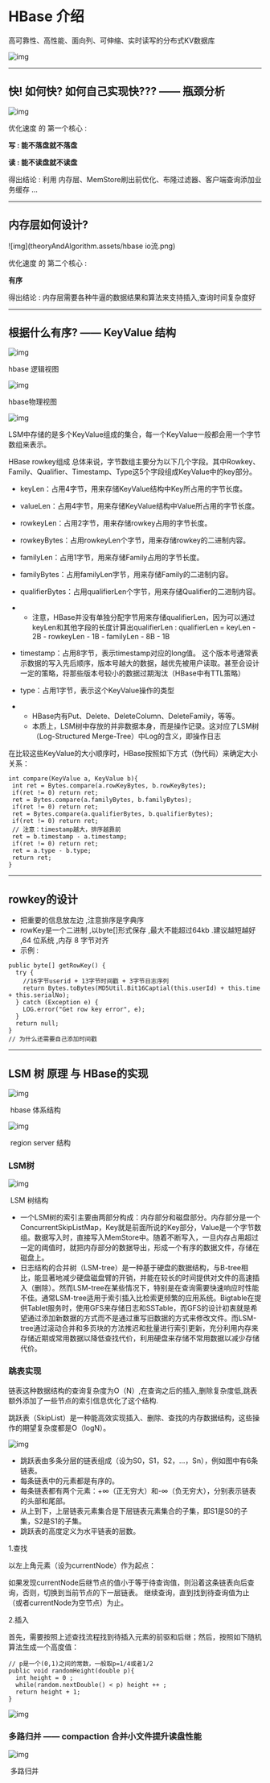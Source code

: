 # HBase 介绍

高可靠性、高性能、面向列、可伸缩、实时读写的分布式KV数据库

![img](theoryAndAlgorithm.assets/1.png)

------

## 快! 如何快?  如何自己实现快??? —— 瓶颈分析

![img](theoryAndAlgorithm.assets/2.png)

优化速度 的 第一个核心 : 

**写 : 能不落盘就不落盘**

**读 : 能不读盘就不读盘**

得出结论 : 利用 内存层、MemStore刷出前优化、布隆过滤器、客户端查询添加业务缓存 ...

------

## 内存层如何设计?

![img](theoryAndAlgorithm.assets/hbase io流.png)

优化速度 的 第二个核心 : 

**有序**

得出结论 : 内存层需要各种牛逼的数据结果和算法来支持插入,查询时间复杂度好

------

## 根据什么有序? —— KeyValue 结构

![img](theoryAndAlgorithm.assets/hbase4.jpg)

hbase 逻辑视图

![img](theoryAndAlgorithm.assets/5.jpg)

hbase物理视图

![img](theoryAndAlgorithm.assets/6.jpg)

LSM中存储的是多个KeyValue组成的集合，每一个KeyValue一般都会用一个字节数组来表示。

HBase rowkey组成 总体来说，字节数组主要分为以下几个字段。其中Rowkey、Family、Qualifier、Timestamp、Type这5个字段组成KeyValue中的key部分。 

- keyLen：占用4字节，用来存储KeyValue结构中Key所占用的字节长度。 

- valueLen：占用4字节，用来存储KeyValue结构中Value所占用的字节长度。 

- rowkeyLen：占用2字节，用来存储rowkey占用的字节长度。 

- rowkeyBytes：占用rowkeyLen个字节，用来存储rowkey的二进制内容。 

- familyLen：占用1字节，用来存储Family占用的字节长度。 

- familyBytes：占用familyLen字节，用来存储Family的二进制内容。 

- qualifierBytes：占用qualifierLen个字节，用来存储Qualifier的二进制内容。

- - 注意，HBase并没有单独分配字节用来存储qualifierLen，因为可以通过keyLen和其他字段的长度计算出qualifierLen : qualifierLen = keyLen - 2B - rowkeyLen - 1B - familyLen - 8B - 1B 

- timestamp：占用8字节，表示timestamp对应的long值。 这个版本号通常表示数据的写入先后顺序，版本号越大的数据，越优先被用户读取。甚至会设计一定的策略，将那些版本号较小的数据过期淘汰（HBase中有TTL策略）

- type：占用1字节，表示这个KeyValue操作的类型

- - HBase内有Put、Delete、DeleteColumn、DeleteFamily，等等。
  - 本质上，LSM树中存放的并非数据本身，而是操作记录。这对应了LSM树（Log-Structured Merge-Tree）中Log的含义，即操作日志

 在比较这些KeyValue的大小顺序时，HBase按照如下方式（伪代码）来确定大小关系： 

```
int compare(KeyValue a, KeyValue b){
 int ret = Bytes.compare(a.rowKeyBytes, b.rowKeyBytes);
 if(ret != 0) return ret;
 ret = Bytes.compare(a.familyBytes, b.familyBytes);
 if(ret != 0) return ret;
 ret = Bytes.compare(a.qualifierBytes, b.qualifierBytes);
 if(ret != 0) return ret;
 // 注意：timestamp越大，排序越靠前
 ret = b.timestamp - a.timestamp;
 if(ret != 0) return ret;
 ret = a.type - b.type;
 return ret;
} 
```

------

## **rowkey的设计**

- 把重要的信息放左边 ,注意排序是字典序
- rowKey是一个二进制 ,以byte[]形式保存 ,最大不能超过64kb .建议越短越好 ,64 位系统 ,内存 8 字节对齐
- 示例 : 

```
public byte[] getRowKey() {
  try {
    //16字节userid + 13字节时间戳 + 3字节日志序列
    return Bytes.toBytes(MD5Util.Bit16Captial(this.userId) + this.time + this.serialNo);
  } catch (Exception e) {
    LOG.error("Get row key error", e);
  }
  return null;
}
// 为什么还需要自己添加时间戳
```

------

## LSM 树 原理 与 HBase的实现

![img](theoryAndAlgorithm.assets/7.jpg)

​																				hbase 体系结构

![img](theoryAndAlgorithm.assets/8.jpg)

​																			region server 结构

### LSM树

![img](theoryAndAlgorithm.assets/9.jpg)

​																				LSM 树结构

- 一个LSM树的索引主要由两部分构成：内存部分和磁盘部分。内存部分是一个ConcurrentSkipListMap，Key就是前面所说的Key部分，Value是一个字节数组。数据写入时，直接写入MemStore中。随着不断写入，一旦内存占用超过一定的阈值时，就把内存部分的数据导出，形成一个有序的数据文件，存储在磁盘上。
- 日志结构的合并树（LSM-tree）是一种基于硬盘的数据结构，与B-tree相比，能显著地减少硬盘磁盘臂的开销，并能在较长的时间提供对文件的高速插入（删除）。然而LSM-tree在某些情况下，特别是在查询需要快速响应时性能不佳。通常LSM-tree适用于索引插入比检索更频繁的应用系统。Bigtable在提供Tablet服务时，使用GFS来存储日志和SSTable，而GFS的设计初衷就是希望通过添加新数据的方式而不是通过重写旧数据的方式来修改文件。而LSM-tree通过滚动合并和多页块的方法推迟和批量进行索引更新，充分利用内存来存储近期或常用数据以降低查找代价，利用硬盘来存储不常用数据以减少存储代价。

### 跳表实现

链表这种数据结构的查询复杂度为O（N）,在查询之后的插入,删除复杂度低,跳表额外添加了一些节点的索引信息优化了这个结构.

跳跃表（SkipList）是一种能高效实现插入、删除、查找的内存数据结构，这些操作的期望复杂度都是O（logN）。

![img](theoryAndAlgorithm.assets/10.jpg)

- 跳跃表由多条分层的链表组成（设为S0，S1，S2，...，Sn），例如图中有6条链表。 
- 每条链表中的元素都是有序的。 
- 每条链表都有两个元素：+∞（正无穷大）和-∞（负无穷大），分别表示链表的头部和尾部。 
- 从上到下，上层链表元素集合是下层链表元素集合的子集，即S1是S0的子集，S2是S1的子集。 
- 跳跃表的高度定义为水平链表的层数。

1.查找 

以左上角元素（设为currentNode）作为起点： 

如果发现currentNode后继节点的值小于等于待查询值，则沿着这条链表向后查询，否则，切换到当前节点的下一层链表。 继续查询，直到找到待查询值为止（或者currentNode为空节点）为止。

2.插入

首先，需要按照上述查找流程找到待插入元素的前驱和后继；然后，按照如下随机算法生成一个高度值： 

```
// p是一个(0,1)之间的常数，一般取p=1/4或者1/2
public void randomHeight(double p){
  int height = 0 ;
  while(random.nextDouble() < p) height ++ ;
  return height + 1;
}
```

![img](theoryAndAlgorithm.assets/11.jpg)

### 多路归并 —— compaction 合并小文件提升读盘性能

![img](theoryAndAlgorithm.assets/12.jpg)

​																					多路归并